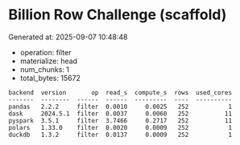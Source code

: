 # Billion Row Challenge (scaffold)

Generated at: 2025-09-07 10:48:48

- operation: filter
- materialize: head
- num_chunks: 1
- total_bytes: 15672

```text
backend  version       op  read_s  compute_s  rows  used_cores
-------  --------  ------  ------  ---------  ----  ----------
pandas   2.2.2     filter  0.0010     0.0025   252           1
dask     2024.5.1  filter  0.0037     0.0060   252          11
pyspark  3.5.1     filter  3.7466     0.2717   252          11
polars   1.33.0    filter  0.0020     0.0009   252           1
duckdb   1.3.2     filter  0.0137     0.0009   252           1
```
